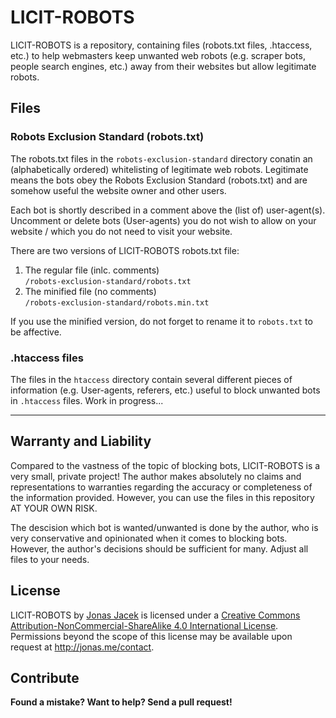 # LICIT-ROBOTS

LICIT-ROBOTS is a repository, containing files (robots.txt files, .htaccess, etc.) to help webmasters keep unwanted web robots (e.g. scraper bots, people search engines, etc.) away from their websites but allow legitimate robots.

## Files

### Robots Exclusion Standard (robots.txt)

The robots.txt files in the `robots-exclusion-standard` directory conatin an (alphabetically ordered) whitelisting of legitimate web robots. Legitimate means the bots obey the Robots Exclusion Standard (robots.txt) and are somehow useful the website owner and other users.

Each bot is shortly described in a comment above the (list of) user-agent(s). Uncomment or delete bots (User-agents) you do not wish to allow on your website / which you do not need to visit your website.

There are two versions of LICIT-ROBOTS robots.txt file:

1. The regular file (inlc. comments)  
   `/robots-exclusion-standard/robots.txt`
2. The minified file (no comments)  
   `/robots-exclusion-standard/robots.min.txt`

If you use the minified version, do not forget to rename it to `robots.txt` to be affective.

### .htaccess files

The files in the `htaccess` directory contain several different pieces of information (e.g. User-agents, referers, etc.) useful to block unwanted bots in `.htaccess` files. Work in progress...

***

## Warranty and Liability
Compared to the vastness of the topic of blocking bots, LICIT-ROBOTS is a very small, private project! The author makes absolutely no claims and representations to warranties regarding the accuracy or completeness of the information provided. However, you can use the files in this repository AT YOUR OWN RISK.

The descision which bot is wanted/unwanted is done by the author, who is very conservative and opinionated when it comes to blocking bots. However, the author's decisions should be sufficient for many. Adjust all files to your needs.

## License

<span xmlns:dct="http://purl.org/dc/terms/" href="http://purl.org/dc/dcmitype/Text" property="dct:title" rel="dct:type">LICIT-ROBOTS</span> by <a xmlns:cc="http://creativecommons.org/ns#" href="https://github.com/jonasjacek/licit-robots" property="cc:attributionName" rel="cc:attributionURL">Jonas Jacek</a> is licensed under a <a rel="license" href="http://creativecommons.org/licenses/by-nc-sa/4.0/">Creative Commons Attribution-NonCommercial-ShareAlike 4.0 International License</a>. Permissions beyond the scope of this license may be available upon request at <a xmlns:cc="http://creativecommons.org/ns#" href="http://jonas.me/contact" rel="cc:morePermissions">http://jonas.me/contact</a>.

## Contribute

**Found a mistake? Want to help? Send a pull request!**
